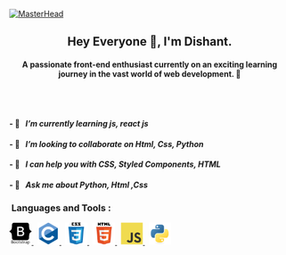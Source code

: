 [![MasterHead](https://img.freepik.com/premium-photo/robust-futuristic-gamer-computer-cpu-with-rgb-neon-lights-gaming-concept-generative-ai_803320-16332.jpg?w=1280&h=640)](dishant)
 **<h2 align="center"> Hey Everyone 👋, I'm Dishant. </h2>**
<h4 align="center"> <b> A passionate front-end enthusiast currently on an exciting learning journey in the vast world of web development. 🚀</b> </h4> <br> <br>
<img align ="right" alt "Coding" width="300" src="https://user-images.githubusercontent.com/74038190/229223263-cf2e4b07-2615-4f87-9c38-e37600f8381a.gif">

 #### **- 🌱 &nbsp; _I’m currently learning js, react js_**

 #### **- 👯 &nbsp; _I’m looking to collaborate on Html, Css, Python_**

 #### **- 🤝 &nbsp; _I can help you with CSS, Styled Components, HTML_**

 #### **- 💬 &nbsp; _Ask me about Python, Html ,Css_** <br>

 **<h3 align="left">&nbsp;Languages and Tools :</h3>**
 
**<p align="left"> <a href="https://getbootstrap.com" target="_blank" rel="noreferrer"> <img src="https://raw.githubusercontent.com/devicons/devicon/master/icons/bootstrap/bootstrap-plain-wordmark.svg" alt="bootstrap" width="40" height="40"/> </a> &nbsp; <a href="https://www.cprogramming.com/" target="_blank" rel="noreferrer"> <img src="https://raw.githubusercontent.com/devicons/devicon/master/icons/c/c-original.svg" alt="c" width="40" height="40"/> </a> &nbsp; <a href="https://www.w3schools.com/css/" target="_blank" rel="noreferrer"> <img src="https://raw.githubusercontent.com/devicons/devicon/master/icons/css3/css3-original-wordmark.svg" alt="css3" width="40" height="40"/> </a> &nbsp; <a href="https://www.w3.org/html/" target="_blank" rel="noreferrer"> <img src="https://raw.githubusercontent.com/devicons/devicon/master/icons/html5/html5-original-wordmark.svg" alt="html5" width="40" height="40"/> </a> &nbsp; <a href="https://developer.mozilla.org/en-US/docs/Web/JavaScript" target="_blank" rel="noreferrer"> <img src="https://raw.githubusercontent.com/devicons/devicon/master/icons/javascript/javascript-original.svg" alt="javascript" width="40" height="40"/> </a> &nbsp; <a href="https://www.python.org" target="_blank" rel="noreferrer"> <img src="https://raw.githubusercontent.com/devicons/devicon/master/icons/python/python-original.svg" alt="python" width="40" height="40"/> </a> </p>** &nbsp;



